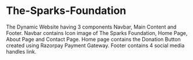 # The-Sparks-Foundation
The Dynamic Website having 3 components Navbar, Main Content and Footer.
Navbar contains Icon image of The Sparks Foundation, Home Page, About Page and Contact Page.
Home page contains the Donation Button created using Razorpay Payment Gateway.
Footer contains 4 social media handles link.
